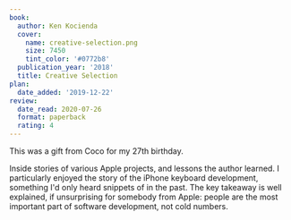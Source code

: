 ```yaml
---
book:
  author: Ken Kocienda
  cover:
    name: creative-selection.png
    size: 7450
    tint_color: '#0772b8'
  publication_year: '2018'
  title: Creative Selection
plan:
  date_added: '2019-12-22'
review:
  date_read: 2020-07-26
  format: paperback
  rating: 4
---
```


This was a gift from Coco for my 27th birthday.

Inside stories of various Apple projects, and lessons the author learned.
I particularly enjoyed the story of the iPhone keyboard development, something I'd only heard snippets of in the past.
The key takeaway is well explained, if unsurprising for somebody from Apple: people are the most important part of software development, not cold numbers.